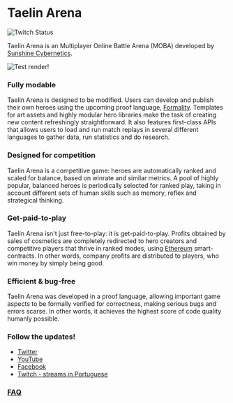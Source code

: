 Taelin Arena
============

![Twitch Status](https://img.shields.io/twitch/status/maiavictor)

Taelin Arena is an Multiplayer Online Battle Arena
(MOBA) developed by [Sunshine
Cybernetics](http://sunshinecybernetics.com/).

![Test render!](https://media.giphy.com/media/iFIbmfxlFkcNv4ygVW/giphy.gif)

### Fully modable

Taelin Arena is designed to be modified. 
Users can develop and publish their own heroes
using the upcoming proof language,
[Formality](https://github.com/moonad/formality). Templates
for art assets and highly modular hero libraries make the
task of creating new content refreshingly straightforward.
It also features first-class APIs that allows users to load
and run match replays in several different languages to
gather data, run statistics and do research. 

### Designed for competition

Taelin Arena is a competitive game: heroes are automatically ranked
and scaled for balance, based on winrate and similar
metrics. A pool of highly popular, balanced heroes is
periodically selected for ranked play, taking in account
different sets of human skills such as memory, reflex and
strategical thinking.

### Get-paid-to-play

Taelin Arena isn't just free-to-play: it is get-paid-to-play. Profits
obtained by sales of cosmetics are completely redirected to
hero creators and competitive players that thrive in ranked
modes, using [Ethereum](https://github.com/ethereum)
smart-contracts. In other words, company profits are
distributed to players, who win money by simply being good.

### Efficient & bug-free

Taelin Arena was developed in a proof language, allowing important
game aspects to be formally verified for correctness, making
serious bugs and errors scarse. In other words, it achieves
the highest score of code quality humanly possible.

### Follow the updates!
- [Twitter](https://twitter.com/maiavictr)
- [YouTube](https://www.youtube.com/channel/UCWTVZkEGM3Mux8P4TtIeiEg/featured)
- [Facebook](https://www.facebook.com/MaiaVictorDev/)
- [Twitch - streams in Portuguese](https://www.twitch.tv/maiavictor/)

### [FAQ](FAQ.md)

